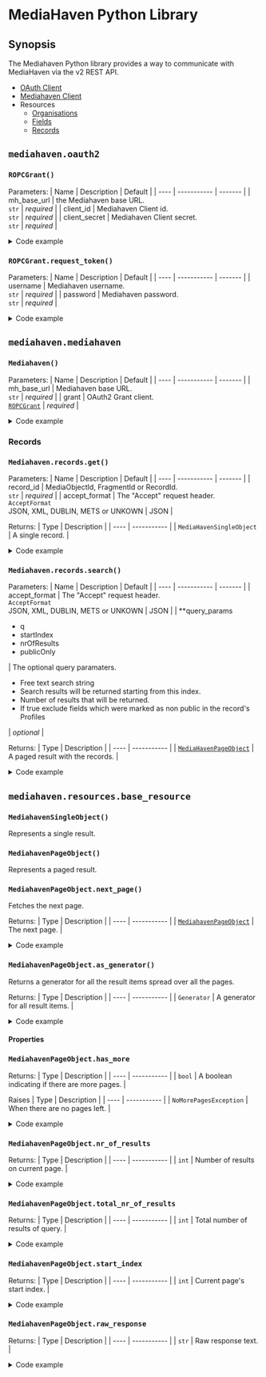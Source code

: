 # MediaHaven Python Library

## Synopsis

The Mediahaven Python library provides a way to communicate with MediaHaven via the v2 REST API.
- [OAuth Client](#mediahavenoauth2)
- [Mediahaven Client](#mediahavenmediahaven)
- Resources
    - [Organisations](#organisations)
    - [Fields](#fields)
    - [Records](#records)
## ```mediahaven.oauth2```
### ```ROPCGrant()```
Parameters:
| Name | Description | Default |
| ---- | ----------- | ------- |
| mh_base_url | the Mediahaven base URL. <br /> ```str``` | *required* |
| client_id | Mediahaven Client id. <br /> ```str``` | *required* |
| client_secret | Mediahaven Client secret. <br /> ```str``` | *required* |

<details>
    <summary>Code example</summary>

```python
>>> import os
>>> from mediahaven.oauth2 import ROPCGrant, RequestTokenError

>>> # Get the credentials from env vars.
>>> client_id = os.environ["CLIENT_ID"]
>>> client_secret = os.environ["CLIENT_SECRET"]
>>> url = os.environ["MH_URL"]

>>> # Create a ROPC grant
>>> grant = ROPCGrant(url, client_id, client_secret)
```

</details>

### ```ROPCGrant.request_token()```
Parameters:
| Name | Description | Default |
| ---- | ----------- | ------- |
| username | Mediahaven username. <br /> ```str``` | *required* |
| password | Mediahaven password. <br /> ```str``` | *required* |


<details>
    <summary>Code example</summary>

```python
>>> import os
>>> from mediahaven.oauth2 import ROPCGrant, RequestTokenError

>>> # Get the credentials from env vars.
>>> username = os.environ["USERNAME"]
>>> password = os.environ["PASSWORD"]
>>> try:
...     grant.request_token(username, password)
... except RequestTokenError as e:
...     print(e)
```

</details>

## ```mediahaven.mediahaven```
### ```Mediahaven()```
Parameters:
| Name | Description | Default |
| ---- | ----------- | ------- |
| mh_base_url | Mediahaven base URL. <br /> ```str``` | *required* |
| grant | OAuth2 Grant client. <br /> [```ROPCGrant```](#ropcgrant) | *required* |

<details>
<summary>Code example</summary>

```python
>>> from mediahaven import MediaHaven

>>> # Initialize the MH client
>>> client = MediaHaven(url, grant)
```

</details>

### Records
### ```Mediahaven.records.get()```
Parameters:
| Name | Description | Default |
| ---- | ----------- | ------- |
| record_id | MediaObjectId, FragmentId or RecordId. <br /> ```str``` | *required* |
| accept_format | The "Accept" request header. <br /> ```AcceptFormat``` <br /> JSON, XML, DUBLIN, METS or UNKOWN | JSON |

Returns:
| Type | Description | 
| ---- | ----------- | 
| ```MediaHavenSingleObject``` | A single record. | 


<details>
<summary>Code example</summary>

```python
>>> from mediahaven import MediaHaven

>>> # Get record based on record ID
>>> record = client.records.get("570...33b")
>>> print(record.Internal.ArchiveStatus)
on_disk
>>> print(record.Dynamic.PID)
qs...8q
```

</details>

### ```Mediahaven.records.search()```
Parameters:
| Name | Description | Default |
| ---- | ----------- | ------- |
| accept_format | The "Accept" request header. <br /> ```AcceptFormat``` <br /> JSON, XML, DUBLIN, METS or UNKOWN | JSON |
| **query_params <br /> <ul> <li>q</li> <li>startIndex</li> <li>nrOfResults</li> <li>publicOnly</li> </ul> | The optional query paramaters. <br /> <ul><li>Free text search string</li><li>Search results will be returned starting from this index.</li><li>Number of results that will be returned.</li><li>If true exclude fields which were marked as non public in the record's Profiles</li></ul> | *optional* |

Returns:
| Type | Description | 
| ---- | ----------- | 
| [```MediaHavenPageObject```](#mediahavenpageobject) | A paged result with the records. | 

<details>
    <summary>Code example</summary>

```python
>>> # Get page based on query
>>> records_page = client.records.search(q="+(batch_id:FLMB15)", nrOfResults=10, startIndex=0)
>>> print(records_page.nr_of_results)
10
>>> print(records_page.total_nr_of_results)
22
>>> print(records_page.start_index)
0
>>> print(records_page[0].Dynamic.PID)
w3...0k
```

</details>

## ```mediahaven.resources.base_resource```

### ```MediahavenSingleObject()```
Represents a single result.



### ```MediahavenPageObject()```
Represents a paged result.
### ```MediahavenPageObject.next_page()```
Fetches the next page.

Returns:
| Type | Description | 
| ---- | ----------- | 
| [```MediahavenPageObject```](#mediahavenpageobject) | The next page. |

<details>
<summary>Code example</summary>

```python
>>> # Get next page
>>> next_page = current_page.next_page()
```

</details>

### ```MediahavenPageObject.as_generator()```
Returns a generator for all the result items spread over all the pages.

Returns:
| Type | Description | 
| ---- | ----------- | 
| ```Generator``` | A generator for all result items. |

<details>
<summary>Code example</summary>

```python
>>> # Work via generator
>>> for record in records_page.as_generator():
...     print(record.Dynamic.PID)
... 
w3...0k
<SNIP 20 IDs>
9s...5t
```

</details>

#### Properties

### ```MediahavenPageObject.has_more```
Returns:
| Type | Description | 
| ---- | ----------- | 
| ```bool``` | A boolean indicating if there are more pages. |

Raises
| Type | Description | 
| ---- | ----------- | 
| ```NoMorePagesException``` | When there are no pages left. |
<details>
<summary>Code example</summary>

```python
>>> print(records_page.has_more)
True
```

</details>

### ```MediahavenPageObject.nr_of_results```
Returns:
| Type | Description | 
| ---- | ----------- | 
| ```int``` | Number of results on current page. |

<details>
<summary>Code example</summary>

```python
>>> print(current_page.nr_of_results)
10
```

</details>

### ```MediahavenPageObject.total_nr_of_results```
Returns:
| Type | Description | 
| ---- | ----------- | 
| ```int``` | Total number of results of query. |

<details>
<summary>Code example</summary>

```python
>>> print(current_page.total_nr_of_results)
10
```

</details>

### ```MediahavenPageObject.start_index```
Returns:
| Type | Description | 
| ---- | ----------- | 
| ```int``` | Current page's start index. |

<details>
<summary>Code example</summary>

```python
>>> print(current_page.start_index)
10
```

</details>

### ```MediahavenPageObject.raw_response```
Returns:
| Type | Description | 
| ---- | ----------- | 
| ```str``` | Raw response text. |

<details>
<summary>Code example</summary>

```python
>>> print(current_page.raw_response)
{...}
```

</details>